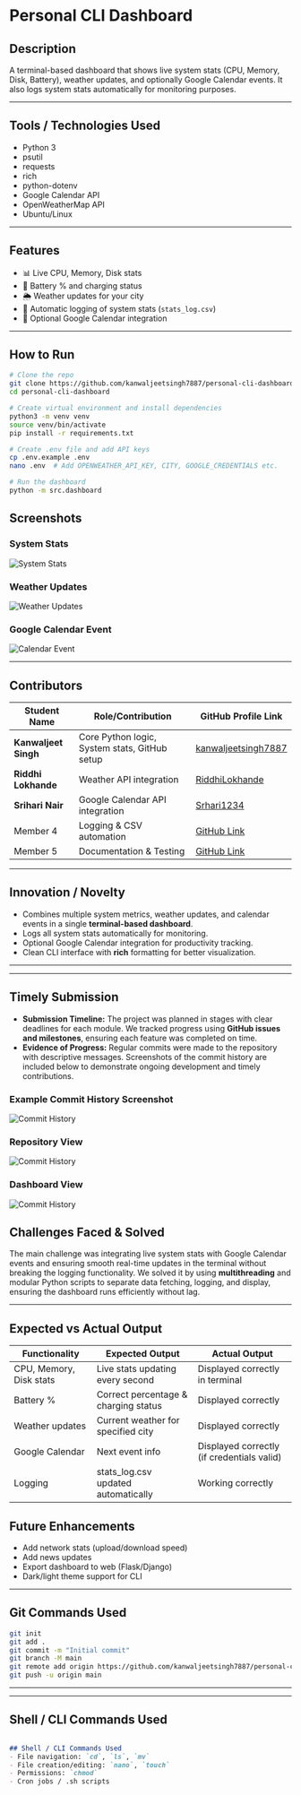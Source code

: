 # Personal CLI Dashboard

## Description

A terminal-based dashboard that shows live system stats (CPU, Memory, Disk, Battery), weather updates, and optionally Google Calendar events.
It also logs system stats automatically for monitoring purposes.

---

## Tools / Technologies Used

* Python 3
* psutil
* requests
* rich
* python-dotenv
* Google Calendar API
* OpenWeatherMap API
* Ubuntu/Linux
---

## Features

* 📊 Live CPU, Memory, Disk stats
* 🔋 Battery % and charging status
* 🌦️ Weather updates for your city
* 📝 Automatic logging of system stats (`stats_log.csv`)
* 📅 Optional Google Calendar integration

---

## How to Run

```bash
# Clone the repo
git clone https://github.com/kanwaljeetsingh7887/personal-cli-dashboard
cd personal-cli-dashboard

# Create virtual environment and install dependencies
python3 -m venv venv
source venv/bin/activate
pip install -r requirements.txt

# Create .env file and add API keys
cp .env.example .env
nano .env  # Add OPENWEATHER_API_KEY, CITY, GOOGLE_CREDENTIALS etc.

# Run the dashboard
python -m src.dashboard
```
## Screenshots

### System Stats
![System Stats](screenshots/dashboard_stats.png)

### Weather Updates
![Weather Updates](screenshots/dashboard_weather.png)

### Google Calendar Event
![Calendar Event](screenshots/dashboard_calendar.png)

---

## Contributors

| Student Name         | Role/Contribution                             | GitHub Profile Link                                           |
| -------------------- | --------------------------------------------- | ------------------------------------------------------------- |
| **Kanwaljeet Singh** | Core Python logic, System stats, GitHub setup | [kanwaljeetsingh7887](https://github.com/kanwaljeetsingh7887) |
| **Riddhi Lokhande**  | Weather API integration                       | [RiddhiLokhande](https://github.com/RiddhiLokhande)           |
| **Srihari Nair**     | Google Calendar API integration               | [Srhari1234](https://github.com/Srhari1234)                  |
| Member 4             | Logging & CSV automation                      | [GitHub Link](#)                                              |
| Member 5             | Documentation & Testing                       | [GitHub Link](#)                                              |

---

## Innovation / Novelty
- Combines multiple system metrics, weather updates, and calendar events in a single **terminal-based dashboard**.  
- Logs all system stats automatically for monitoring.  
- Optional Google Calendar integration for productivity tracking.  
- Clean CLI interface with **rich** formatting for better visualization.

---
---

## Timely Submission

- **Submission Timeline:** The project was planned in stages with clear deadlines for each module. We tracked progress using **GitHub issues and milestones**, ensuring each feature was completed on time.  
- **Evidence of Progress:** Regular commits were made to the repository with descriptive messages. Screenshots of the commit history are included below to demonstrate ongoing development and timely contributions.

### Example Commit History Screenshot
![Commit History](screenshots/commits.png)

### Repository View
![Commit History](screenshots/repo.png)

### Dashboard View
![Commit History](screenshots/dashboard.png)

## Challenges Faced & Solved
The main challenge was integrating live system stats with Google Calendar events and ensuring smooth real-time updates in the terminal without breaking the logging functionality. We solved it by using **multithreading** and modular Python scripts to separate data fetching, logging, and display, ensuring the dashboard runs efficiently without lag.


---

## Expected vs Actual Output

| Functionality | Expected Output | Actual Output |
|---------------|----------------|---------------|
| CPU, Memory, Disk stats | Live stats updating every second | Displayed correctly in terminal |
| Battery % | Correct percentage & charging status | Displayed correctly |
| Weather updates | Current weather for specified city | Displayed correctly |
| Google Calendar | Next event info | Displayed correctly (if credentials valid) |
| Logging | stats_log.csv updated automatically | Working correctly |


## Future Enhancements

* Add network stats (upload/download speed)
* Add news updates
* Export dashboard to web (Flask/Django)
* Dark/light theme support for CLI

---

## Git Commands Used

```bash
git init
git add .
git commit -m "Initial commit"
git branch -M main
git remote add origin https://github.com/kanwaljeetsingh7887/personal-cli-dashboard.git
git push -u origin main
```

---

---

## **Shell / CLI Commands Used**

```markdown

## Shell / CLI Commands Used
- File navigation: `cd`, `ls`, `mv`  
- File creation/editing: `nano`, `touch`  
- Permissions: `chmod`  
- Cron jobs / .sh scripts 


